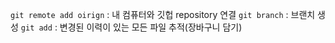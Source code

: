 `git remote add oirign` : 내 컴퓨터와 깃헙 repository 연결
`git branch` : 브랜치 생성
`git add` : 변경된 이력이 있는 모든 파일 추적(장바구니 담기)
